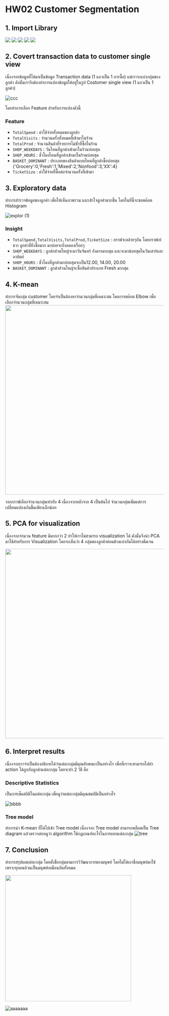 # HW02 Customer Segmentation
## 1. Import Library
[![](https://img.shields.io/badge/-Pandas-red)](#) [![](https://img.shields.io/badge/-Numpy-red)](#) [![](https://img.shields.io/badge/-Scipy-red)](#) [![](https://img.shields.io/badge/-Sklearn-red)](#) [![](https://img.shields.io/badge/-Matplotlib-red)](#) 
## 2. Covert transaction data to customer single view

เนื่องจากข้อมูลที่ได้มาเป็นข้อมูล Transaction data (1 แถวเป็น 1 การซื้อ) แต่เราจะแบ่งกลุ่มของลูกค้า ดังนั้นเราจึงต้องทำการแปลงข้อมูลให้อยู่ในรูป Costomer single view (1 แถวเป็น 1 ลูกค้า)

![ccc](https://user-images.githubusercontent.com/78030264/147262041-d81f0634-0a09-41cc-9075-4304368bae50.png)

โดยทำการเลือก Feature สำหรับการแปลงดังนี้
### Feature
* ```TotalSpend```  : ค่าใช้จ่ายทั้งหมดของลูกค้า
* ```TotalVisits``` : จำนวนครั้งทั้งหมดที่เข้ามาในร้าน
* ```TotalProd``` : จำนวนสินค้าที่รายการไม่ซ้ำที่ซื้อในร้าน
* ```SHOP_WEEKDAYS``` : วันไหนที่ลูกค้าเข้ามาในร้านบ่อยสุด
* ```SHOP_HOURS``` : ชั่วโมงไหนที่ลูกค้าเข้ามาในร้านบ่อยสุด
* ```BASKET_DOMINANT``` : ประเภทของสินค้าแบบไหนที่ลูกค้าซื้อบ่อยสุด {'Grocery':0,'Fresh':1,'Mixed':2,'Nonfood':3,'XX':4}
* ```TicketSize``` : ค่าใช้จ่ายที่ซื้อต่อจำนวนครั้งที่เข้ามา
## 3. Exploratory data

ทำการสำรวจข้อมูลของลูกค้า เพื่อให้เห็นภาพรวม และเข้าใจลูกค้ามากขึ้น โดยในที่นี้จะขอพล๊อต Histogram 

![explor (1)](https://user-images.githubusercontent.com/78030264/147194218-b5855b14-696c-4798-95b5-974a503b0c4c.png)

### Insight
* ```TotalSpend,TotalVisits,TotalProd,TicketSize```  : กราฟจะคล้ายๆกัน โดยกราฟเบ้ขวา ลูกค้าที่ยิ่งซื้อมาก มาบ่อยจะยิ่งลดลงเรื่อยๆ
* ```SHOP_WEEKDAYS``` : ลูกค้าส่วนใหญ่จะมาวันจันทร์ อังคารมากสุด และจะมาน้อยสุดในวันเสาร์และอาทิตย์
* ```SHOP_HOURS``` : ชั่วโมงที่ลูกค้ามาบ่อยสุดจะเป็น12.00, 14.00, 20.00
* ```BASKET_DOMINANT``` : ลูกค้าส่วนใหญ่จะซื้อสินค้าประเภท Fresh มากสุด
## 4. K-mean
ทำการจัดกลุ่ม customer โดยจำเป็นต้องหาจำนวนกลุ่มที่เหมาะสม โดยการพล๊อต Elbow เพื่อเลือกจำนวนกลุ่มที่เหมาะสม 
<img src="https://user-images.githubusercontent.com/78030264/147193125-01889e58-c8f3-420a-af69-fe911b42a7cb.png" width="600" >

จากกราฟเลือกจำนวนกลุ่มเท่ากับ 4 เนื่องจากหลังจาก 4 เป็นต้นไป จำนวนกลุ่มเพิ่มแต่การเปลี่ยนแปลงเกิดขึ้นเพียงเล็กน้อย

## 5. PCA for visualization
เนื่องจากจำนวน feature มีมากกว่า 2 ทำให้เราไม่สามารถ visualization ได้ ดังนั้นจึงนำ PCA มาใช้สำหรับการ Visualization โดยจะเห็นว่า 4 กลุ่มของลูกค้าค่อนข้างแบ่งกันได้อย่างชัดเจน

<img src="https://user-images.githubusercontent.com/78030264/147194376-4176521b-5e5d-4bbe-b5fa-8aec388318b6.png" width="600" >



## 6. Interpret results
เนื่องจากเราจำเป็นต้องอธิบายได้ว่าแต่ละกลุ่มมีคุณลักษณะเป็นอย่างไร เพื่อที่เราจะสามารถไปทำ action ได้ถูกกับลูกค้าแต่ละกลุ่ม โดยจะทำ 2 วิธี คือ

### Descriptive Statistics
เป็นการเช็คสถิติในแต่ละกลุ่ม เพื่อดูว่าแต่ละกลุ่มมีคุณสมบัติเป็นอย่างไร

![bbbb](https://user-images.githubusercontent.com/78030264/147261367-79d1991a-045d-4481-bab8-1bead0a8f1d6.png)

### Tree model
ทำการนำ K-mean ที่ได้ไปเข้า Tree model เนื่องจาก Tree model สามารถพล็อตเป็น Tree diagram แล้วตรวจสอบดูว่า  algorithm ใช้กฎเกณฑ์อะไรในการแยกแต่ละกลุ่ม
![tree](https://user-images.githubusercontent.com/78030264/147202996-1b3fbe59-6b82-4778-b1ae-34d01164eee5.png)

## 7. Conclusion
ทำการสรุปผลแต่ละกลุ่ม โดยตั้งชื่อกลุ่มตามการวิวัฒนาการของมนุษย์ โดยไม่ได้เอาชื่อมนุษย์มาใช้เพราะทุกคนล้วนเป็นมนุษย์เหมือนกันทั้งหมด

<img src="https://earth-chronicles.com/wp-content/uploads/2018/12/fdaa8dbac4a71ffe210dccdb66ec3b5a1.jpg" width="400" >

![aaaaaaa](https://user-images.githubusercontent.com/78030264/147260781-abd1f8f5-6e9a-45c8-9c94-810372469543.png)


